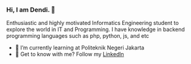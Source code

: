 ### Hi, I am Dendi. 👋

Enthusiastic and highly motivated Informatics Engineering student to explore the world in IT and Programming.
I have knowledge in backend programming languages such as php, python, js, and etc

* 🌱 I’m currently learning at Politeknik Negeri Jakarta
* 💬 Get to know with me? Follow my [Linkedln](https://www.linkedin.com/in/dendi-fazar-zaman/)


<!--
**dendifz/dendifz** is a ✨ _special_ ✨ repository because its `README.md` (this file) appears on your GitHub profile.

Here are some ideas to get you started:

- 🔭 I’m currently working on ...
- 🌱 I’m currently learning ...
- 👯 I’m looking to collaborate on ...
- 🤔 I’m looking for help with ...
- 💬 Ask me about ...
- 📫 How to reach me: ...
- 😄 Pronouns: ...
- ⚡ Fun fact: ...
-->
